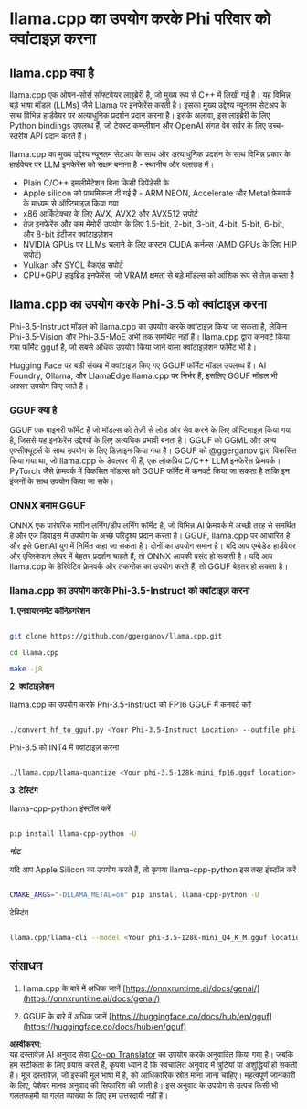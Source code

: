 <!--
CO_OP_TRANSLATOR_METADATA:
{
  "original_hash": "2a7aaeb42235207ba74581473b305581",
  "translation_date": "2025-04-04T17:59:26+00:00",
  "source_file": "md\\01.Introduction\\04\\UsingLlamacppQuantifyingPhi.md",
  "language_code": "hi"
}
-->
# **llama.cpp का उपयोग करके Phi परिवार को क्वांटाइज़ करना**

## **llama.cpp क्या है**

llama.cpp एक ओपन-सोर्स सॉफ्टवेयर लाइब्रेरी है, जो मुख्य रूप से C++ में लिखी गई है। यह विभिन्न बड़े भाषा मॉडल (LLMs) जैसे Llama पर इनफेरेंस करती है। इसका मुख्य उद्देश्य न्यूनतम सेटअप के साथ विभिन्न हार्डवेयर पर अत्याधुनिक प्रदर्शन प्रदान करना है। इसके अलावा, इस लाइब्रेरी के लिए Python bindings उपलब्ध हैं, जो टेक्स्ट कम्प्लीशन और OpenAI संगत वेब सर्वर के लिए उच्च-स्तरीय API प्रदान करते हैं।

llama.cpp का मुख्य उद्देश्य न्यूनतम सेटअप के साथ और अत्याधुनिक प्रदर्शन के साथ विभिन्न प्रकार के हार्डवेयर पर LLM इनफेरेंस को सक्षम बनाना है - स्थानीय और क्लाउड में।

- Plain C/C++ इम्प्लीमेंटेशन बिना किसी डिपेंडेंसी के
- Apple silicon को प्राथमिकता दी गई है - ARM NEON, Accelerate और Metal फ्रेमवर्क के माध्यम से ऑप्टिमाइज़ किया गया
- x86 आर्किटेक्चर के लिए AVX, AVX2 और AVX512 सपोर्ट
- तेज़ इनफेरेंस और कम मेमोरी उपयोग के लिए 1.5-bit, 2-bit, 3-bit, 4-bit, 5-bit, 6-bit, और 8-bit इंटीजर क्वांटाइज़ेशन
- NVIDIA GPUs पर LLMs चलाने के लिए कस्टम CUDA कर्नल्स (AMD GPUs के लिए HIP सपोर्ट)
- Vulkan और SYCL बैकएंड सपोर्ट
- CPU+GPU हाइब्रिड इनफेरेंस, जो VRAM क्षमता से बड़े मॉडल्स को आंशिक रूप से तेज़ करता है

## **llama.cpp का उपयोग करके Phi-3.5 को क्वांटाइज़ करना**

Phi-3.5-Instruct मॉडल को llama.cpp का उपयोग करके क्वांटाइज़ किया जा सकता है, लेकिन Phi-3.5-Vision और Phi-3.5-MoE अभी तक समर्थित नहीं हैं। llama.cpp द्वारा कनवर्ट किया गया फॉर्मेट gguf है, जो सबसे अधिक उपयोग किया जाने वाला क्वांटाइज़ेशन फॉर्मेट भी है।

Hugging Face पर बड़ी संख्या में क्वांटाइज़ किए गए GGUF फॉर्मेट मॉडल उपलब्ध हैं। AI Foundry, Ollama, और LlamaEdge llama.cpp पर निर्भर हैं, इसलिए GGUF मॉडल भी अक्सर उपयोग किए जाते हैं।

### **GGUF क्या है**

GGUF एक बाइनरी फॉर्मेट है जो मॉडल्स को तेज़ी से लोड और सेव करने के लिए ऑप्टिमाइज़ किया गया है, जिससे यह इनफेरेंस उद्देश्यों के लिए अत्यधिक प्रभावी बनता है। GGUF को GGML और अन्य एक्सीक्यूटर्स के साथ उपयोग के लिए डिज़ाइन किया गया है। GGUF को @ggerganov द्वारा विकसित किया गया था, जो llama.cpp के डेवलपर भी हैं, एक लोकप्रिय C/C++ LLM इनफेरेंस फ्रेमवर्क। PyTorch जैसे फ्रेमवर्क में विकसित मॉडल्स को GGUF फॉर्मेट में कनवर्ट किया जा सकता है ताकि इन इंजनों के साथ उपयोग किया जा सके।

### **ONNX बनाम GGUF**

ONNX एक पारंपरिक मशीन लर्निंग/डीप लर्निंग फॉर्मेट है, जो विभिन्न AI फ्रेमवर्क में अच्छी तरह से समर्थित है और एज डिवाइस में उपयोग के अच्छे परिदृश्य प्रदान करता है। GGUF, llama.cpp पर आधारित है और इसे GenAI युग में निर्मित कहा जा सकता है। दोनों का उपयोग समान है। यदि आप एम्बेडेड हार्डवेयर और एप्लिकेशन लेयर में बेहतर प्रदर्शन चाहते हैं, तो ONNX आपकी पसंद हो सकती है। यदि आप llama.cpp के डेरिवेटिव फ्रेमवर्क और तकनीक का उपयोग करते हैं, तो GGUF बेहतर हो सकता है।

### **llama.cpp का उपयोग करके Phi-3.5-Instruct को क्वांटाइज़ करना**

**1. एनवायरनमेंट कॉन्फ़िगरेशन**

```bash

git clone https://github.com/ggerganov/llama.cpp.git

cd llama.cpp

make -j8

```

**2. क्वांटाइज़ेशन**

llama.cpp का उपयोग करके Phi-3.5-Instruct को FP16 GGUF में कनवर्ट करें

```bash

./convert_hf_to_gguf.py <Your Phi-3.5-Instruct Location> --outfile phi-3.5-128k-mini_fp16.gguf

```

Phi-3.5 को INT4 में क्वांटाइज़ करना

```bash

./llama.cpp/llama-quantize <Your phi-3.5-128k-mini_fp16.gguf location> ./gguf/phi-3.5-128k-mini_Q4_K_M.gguf Q4_K_M

```

**3. टेस्टिंग**

llama-cpp-python इंस्टॉल करें

```bash

pip install llama-cpp-python -U

```

***नोट*** 

यदि आप Apple Silicon का उपयोग करते हैं, तो कृपया llama-cpp-python इस तरह इंस्टॉल करें

```bash

CMAKE_ARGS="-DLLAMA_METAL=on" pip install llama-cpp-python -U

```

टेस्टिंग 

```bash

llama.cpp/llama-cli --model <Your phi-3.5-128k-mini_Q4_K_M.gguf location> --prompt "<|user|>\nCan you introduce .NET<|end|>\n<|assistant|>\n"  --gpu-layers 10

```

## **संसाधन**

1. llama.cpp के बारे में अधिक जानें [https://onnxruntime.ai/docs/genai/](https://onnxruntime.ai/docs/genai/)

2. GGUF के बारे में अधिक जानें [https://huggingface.co/docs/hub/en/gguf](https://huggingface.co/docs/hub/en/gguf)

**अस्वीकरण**:  
यह दस्तावेज़ AI अनुवाद सेवा [Co-op Translator](https://github.com/Azure/co-op-translator) का उपयोग करके अनुवादित किया गया है। जबकि हम सटीकता के लिए प्रयास करते हैं, कृपया ध्यान दें कि स्वचालित अनुवाद में त्रुटियां या अशुद्धियाँ हो सकती हैं। मूल दस्तावेज़, जो इसकी मूल भाषा में है, को आधिकारिक स्रोत माना जाना चाहिए। महत्वपूर्ण जानकारी के लिए, पेशेवर मानव अनुवाद की सिफारिश की जाती है। इस अनुवाद के उपयोग से उत्पन्न किसी भी गलतफहमी या गलत व्याख्या के लिए हम उत्तरदायी नहीं हैं।